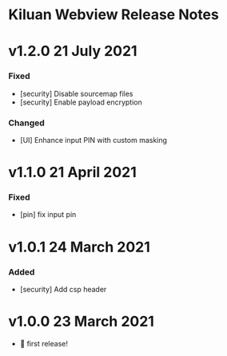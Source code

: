 # Kiluan Webview Release Notes

# v1.2.0 21 July 2021

### Fixed

- [security] Disable sourcemap files
- [security] Enable payload encryption

### Changed

- [UI] Enhance input PIN with custom masking

# v1.1.0 21 April 2021

### Fixed

- [pin] fix input pin

# v1.0.1 24 March 2021

### Added

- [security] Add csp header

# v1.0.0 23 March 2021

- 🎉 first release!
